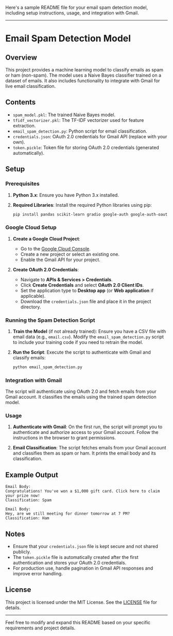 Here's a sample README file for your email spam detection model, including setup instructions, usage, and integration with Gmail.

---

# Email Spam Detection Model

## Overview

This project provides a machine learning model to classify emails as spam or ham (non-spam). The model uses a Naive Bayes classifier trained on a dataset of emails. It also includes functionality to integrate with Gmail for live email classification.

## Contents

- `spam_model.pkl`: The trained Naive Bayes model.
- `tfidf_vectorizer.pkl`: The TF-IDF vectorizer used for feature extraction.
- `email_spam_detection.py`: Python script for email classification.
- `credentials.json`: OAuth 2.0 credentials for Gmail API (replace with your own).
- `token.pickle`: Token file for storing OAuth 2.0 credentials (generated automatically).

## Setup

### Prerequisites

1. **Python 3.x**: Ensure you have Python 3.x installed.
2. **Required Libraries**: Install the required Python libraries using pip:

   ```bash
   pip install pandas scikit-learn gradio google-auth google-auth-oauthlib google-auth-httplib2 google-api-python-client
   ```

### Google Cloud Setup

1. **Create a Google Cloud Project**:
   - Go to the [Google Cloud Console](https://console.cloud.google.com/).
   - Create a new project or select an existing one.
   - Enable the Gmail API for your project.

2. **Create OAuth 2.0 Credentials**:
   - Navigate to **APIs & Services > Credentials**.
   - Click **Create Credentials** and select **OAuth 2.0 Client IDs**.
   - Set the application type to **Desktop app** (or **Web application** if applicable).
   - Download the `credentials.json` file and place it in the project directory.

### Running the Spam Detection Script

1. **Train the Model** (if not already trained):
   Ensure you have a CSV file with email data (e.g., `email.csv`). Modify the `email_spam_detection.py` script to include your training code if you need to retrain the model.

2. **Run the Script**:
   Execute the script to authenticate with Gmail and classify emails:

   ```bash
   python email_spam_detection.py
   ```

### Integration with Gmail

The script will authenticate using OAuth 2.0 and fetch emails from your Gmail account. It classifies the emails using the trained spam detection model.

### Usage

1. **Authenticate with Gmail**:
   On the first run, the script will prompt you to authenticate and authorize access to your Gmail account. Follow the instructions in the browser to grant permissions.

2. **Email Classification**:
   The script fetches emails from your Gmail account and classifies them as spam or ham. It prints the email body and its classification.

## Example Output

```
Email Body:
Congratulations! You've won a $1,000 gift card. Click here to claim your prize now!
Classification: Spam

Email Body:
Hey, are we still meeting for dinner tomorrow at 7 PM?
Classification: Ham
```

## Notes

- Ensure that your `credentials.json` file is kept secure and not shared publicly.
- The `token.pickle` file is automatically created after the first authentication and stores your OAuth 2.0 credentials.
- For production use, handle pagination in Gmail API responses and improve error handling.

## License

This project is licensed under the MIT License. See the [LICENSE](LICENSE) file for details.

---

Feel free to modify and expand this README based on your specific requirements and project details.
